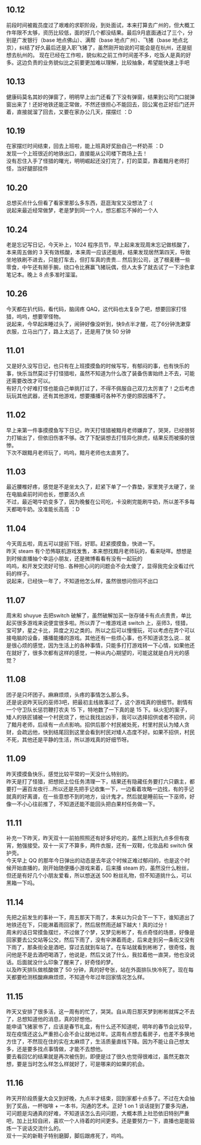 ## 10.12
前段时间被裁员度过了艰难的求职阶段，到处面试，本来打算去广州的，但大概工作年限不太够，资历比较低，面的好几个都没结果。最后9月底面通过了三个，分别是广发银行（base 地点佛山）、满帮（base 地点广州）、飞猪（base 地点北京），纠结了好久最后还是入职飞猪了，虽然刚开始说的可能会是在杭州，还是挺想去杭州的。
现在已经在工作啦，貌似和之前工作时间差不多，吃饭人是真的好多。这边负责的业务貌似比之前要更加难以理解，比较抽象，希望能快速上手吧

## 10.13
健康码莫名其妙的弹窗了，明明早上出门还看了下没有弹窗，结果到公司门口就弹窗出来了！还好地铁还能正常做，不然还很担心不能回去，回公寓也正好后门还开着，直接就溜了回去，又要在家办公几天，摆摆烂 ：D

## 10.19 
在家摆烂时间结束，回去上班啦，能上班真好奖励自己一杯奶茶 ：D <br>
发现一个上班很近的地铁出口，直接能从公司楼下商场上去！ <br>
没有忍住入手了怪猎的曙光，明明崛起还没打完了，打的菜菜，靠着黯月老师打怪，当好腿部挂件

## 10.20
总想买点什么但看了看家里那么多东西，逛逛淘宝又没想法了 :( <br>
说起来最近经常做梦，老是梦到同一个人，想忘都忘不掉的一个人

## 10.24
老是忘记写日记，今天补上，1024 程序员节，早上起来发现周末忘记做核酸了，本来周五做的 3 天有效核酸，本来周一应该还能用，结果发现居然第四天，导致坐地铁刷不进去，只能打车去，但打车真的贵贵... 然后到公司，送了根麦穗一些零食，中午还有掰手腕，绕口令比赛赢飞猪玩偶，但人太多了就去试了一下涂色拿笔记本。晚上 8 点多准时溜溜。

## 10.26
今天都在扒代码，看代码，脑阔疼 QAQ，这代码也太复杂了吧，想要回家打怪猎，呜呜，想要宰怪物。 <br>
说起来，今早起床睡过头了，闹钟好像没听到，快9点半才醒，花了6分钟洗漱穿衣服，立马出门了，路上太远了，还是用了快 50 分钟

## 11.01
又是好久没写日记，也只有在上班摸摸鱼的时候写写，有郁闷的事，也有快乐的事，快乐当然莫过于打怪猎啦，虽然不知道为什么改了装备伤害始终上不去，可能还需要改改才可以。 <br>
有好几个好难打怪也能自己单挑打过了，不得不佩服自己双刀太厉害了！之后考虑玩玩其他武器，还有其他游戏，想要播播可各种不方便的原因播不了。

## 11.02
早上来第一件事摸摸鱼写下日记，昨天打怪猎被黯月老师嫌弃了，哭哭，已经很努力打输出了，但依旧伤害不够。改了下配装想去打怪异化胖虎，结果反而被揍的很惨。 <br>
下次不跟黯月老师玩了，呜呜，黯月老师也太直男了。

## 11.03
最近腰椎好疼，感觉是不是坐太久了，赶紧下单了一个靠垫，家里凳子太硬了，坐在电脑桌前时间也长，想要活久点 <br>
不过，最近喝牛奶变多了，因为晚餐在公司吃，卡没刷完能刷牛奶，所以差不多每天都喝牛奶。没准能长高高 ：D

## 11.04
今天周五啦，周五可以提前下班，好耶。赶紧摸摸鱼，快进一下。 <br>
昨天 steam 有个恐怖联机游戏发售，本来想找黯月老师玩的，看来哒咩。想想是到时候直播抽个幸运小朋友，还是微博看看有没有一起玩的 <br>
呜呜，和开发交流好可怕.. 各种担心问的问题会不会太傻了，显得我完全没看过代码的样子。<br>
说起来，已经快一年了，不知道他怎么样，虽然很想问但问不出口

## 11.07
周末和 shuyue 去把switch 破解了，虽然破解加买一张存储卡有点点贵贵，单比起买很多游戏来说便宜很多啦。所以弄了一堆游戏进 switch 上，巫师3，怪猎，宝可梦，星之卡比，异度之刃之类的。所以之后可以慢慢玩，可以考虑在弄个可以接电脑的设备，播播能播的游戏。其他还有一些烦心事，也不知道该怎么说... 就是很心烦的感觉，因为生活上的各种事情，只能多打打游戏转一下心情，如果他还在就好了，很多次都有这样的感觉，一种从内心期望的，可能这就是白月光的感觉？

## 11.08
团子是只坏团子。麻麻烦烦，头疼的事情怎么那么多。<br>
还是说说昨天玩的巫师3吧，把最初主线故事过了，这个游戏真的很细节。剧情有一个守卫队长惩罚鞭打农夫 15 下，特地数了一下真的是 15 下。纵火犯的案子，矮人的铁匠铺被一个村民烧了，他让我找出凶手，我可以选择招供或者不招供，问了黯月老师，后续有一点点影响。招供后那个村民被处死，村里村民认为矮人贪财，会疏远他，快到结尾回到这里会看到村民对矮人态度不好。如果不招供，村民不死，其他还是平静的生活，所以游戏真的好细节呀。

## 11.09
昨天摸摸鱼快乐，感觉比较平常的一天没什么特别的。<br>
昨天是打了怪猎，把想把上位任务清理一下，结果还有隐藏任务要打六只霸主，都要打一遍百龙夜行...所以还是先把手记收集一下，一边看着攻略一边找，有的手记就真的好离谱，在一些意想不到的地方，设计鬼才。然后就是睡前玩一下巫师，好像一不小心往前推了，不知道还能不能回头把白果村任务做一下。

## 11.11
补充一下昨天，昨天双十一前拍照照还有好多好吃的，虽然上班到九点多但有夜宵，勉强接受。双十一买了不算多，两件衣服，还有一双鞋，化妆品和 switch 保护壳。<br>
今天早上 QQ 的那年今日弹出的动态是去年这个时候正难过郁闷的，也是这个时候开始直播的，刚开始随便播小游戏来着，后来播 steam 的，虽然没什么粉丝，但还是有好几个小朋友爱看，所以想送送 500 粉丝礼物，但不知道挑什么，可以黑箱一下吗。

## 11.14
先把之前发生的事补一下，周五那天下雨了，本来以为只会下一下下，谁知道出了地铁还在下，只能淋着雨回家了，然后居然雨还越下越大！真的过分！<br>
周末的话日常摸鱼摆烂，不过做了个梦，又梦见彬彬了，有点奇怪的场景，好像是回家要去公交站等公交，然后下雨了，没有伞淋着雨走，后来走到另一条街又没有下雨了，那条街全是酒吧，穿过去就到车站了。在车站就看到彬彬了，很奇怪，我问他是不是去酒吧喝酒了，他说是，然后又说了什么，我拉着他一直哭，他也没说话。后面就没什么印象了醒来了，好奇怪的梦。<br>
以及昨天排队做核酸做了 50 分钟，真的好夸张，站在外面排队快冷死了。现在每天都要检测核酸麻麻烦烦，不知道今年过年回家情况怎么样。

## 11.15
昨天又安排了很多活，这一周有的忙了，哭哭。自从周日那天梦到彬彬就挥之不去了，总想知道他的消息，真的好想他。<br>
能申请飞猪家书了，应该是春节礼盒，有什么还不知道呢，明年的春节会比较早，现在疫情还这么严重担心会不会让就地过年。这周有点想去看房子，也差不多换地方住了，不然现在住的实在太麻烦了，生活质量直线下降。因为不能让自己想太多，还是要多找点事情做，才能不去想他。<br>
要去看回忆的结果就是再次被伤到，即便是过了很久也觉得很难过，虽然无数次想，要是当时怎么样怎么样就好了，可是哪来的如果的机会。

## 11.16
昨天开阶段质量大会又到好晚，九点半才结束，回到家都十点多了。不过在大会抽到了奖品，一杯咖啡 + 一本书，沟通的艺术。正好 1 on 1 谈话提到了要多沟通，可问题是沟通真的好难，不知道该怎么去问问题，大概本质上社恐依旧特别严重吧，加上比较自闭，喜欢一个人待着的时间更多。还是要努力一下，直播也是能锻炼一下说话交流什么的。<br>
双十一买的新鞋子特别磨脚，脚后跟疼死了，呜呜。

